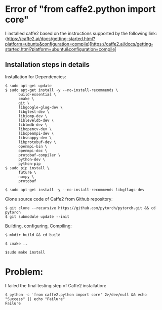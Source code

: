 # Error of "from caffe2.python import core"

I installed caffe2 based on the instructions supported by the following link:  
(https://caffe2.ai/docs/getting-started.html?platform=ubuntu&configuration=compile)[https://caffe2.ai/docs/getting-started.html?platform=ubuntu&configuration=compile]  

## Installation steps in details

Installation for Dependencies:  

```
$ sudo apt-get update
$ sudo apt-get install -y --no-install-recommends \
      build-essential \
      cmake \
      git \
      libgoogle-glog-dev \
      libgtest-dev \
      libiomp-dev \
      libleveldb-dev \
      liblmdb-dev \
      libopencv-dev \
      libopenmpi-dev \
      libsnappy-dev \
      libprotobuf-dev \
      openmpi-bin \
      openmpi-doc \
      protobuf-compiler \
      python-dev \
      python-pip                          
$ sudo pip install \
      future \
      numpy \
      protobuf
      
$ sudo apt-get install -y --no-install-recommends libgflags-dev
```

Clone source code of Caffe2 from Github repository:  

```
$ git clone --recursive https://github.com/pytorch/pytorch.git && cd pytorch
$ git submodule update --init
```

Building, configuring, Compiling:  

```
$ mkdir build && cd build

$ cmake ..

$sudo make install
```

# Problem:  

I failed the final testing step of Caffe2 installation:  

```
$ python -c 'from caffe2.python import core' 2>/dev/null && echo "Success" || echo "Failure"
Failure
```
